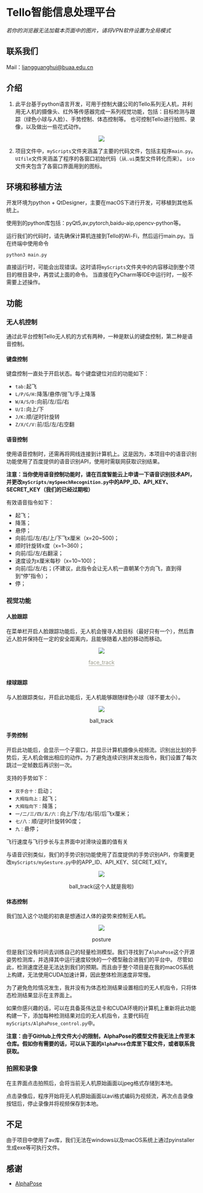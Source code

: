# Tello智能信息处理平台

*若你的浏览器无法加载本页面中的图片，请将VPN软件设置为全局模式*

## 联系我们
Mail：liangguanghui@buaa.edu.cn

## 介绍
1. 此平台基于python语言开发，可用于控制大疆公司的Tello系列无人机，并利用无人机的摄像头、红外等传感器完成一系列视觉功能，包括：目标检测与跟踪（绿色小球与人脸）、手势控制、体态控制等。
也可控制Tello进行拍照、录像，以及做出一些花式动作。
   
<div align=center>
    <img src="https://github.com/Lguanghui/myTelloProject/raw/master/image/mainWin.png"/>
</div>
   
2. 项目文件中，`myScripts`文件夹涵盖了主要的代码文件，包括主程序`main.py`。`UIfile`文件夹涵盖了程序的各窗口初始代码（从`.ui`类型文件转化而来）。
    `ico`文件夹包含了各窗口界面用到的图标。

## 环境和移植方法

开发环境为python + QtDesigner，主要在macOS下进行开发，可移植到其他系统上。

使用到的python库包括：pyQt5,av,pytorch,baidu-aip,opencv-python等。

运行我们的代码时，请先确保计算机连接到Tello的Wi-Fi，然后运行main.py。当在终端中使用命令
```shell
python3 main.py
```
直接运行时，可能会出现错误。这时请将`myScripts`文件夹中的内容移动到整个项目的根目录中，再尝试上面的命令。
当直接在PyCharm等IDE中运行时，一般不需要上述操作。

## 功能

### 无人机控制
通过此平台控制Tello无人机的方式有两种，一种是默认的键盘控制，第二种是语音控制。

#### 键盘控制

键盘控制一直处于开启状态。每个键盘键位对应的功能如下：

* `tab:`起飞
* `L/P/G/H:`降落/悬停/抛飞/手上降落
* `W/A/S/D:`向前/左/后/右
* `U/I:`向上/下
* `J/K:`顺/逆时针旋转
* `Z/X/C/V:`前/后/左/右空翻

#### 语音控制

使用语音控制时，还需再将网线连接到计算机上。这是因为，本项目中的语音识别功能使用了百度提供的语音识别API，使用时需联网获取识别结果。

**注意：当你使用语音控制功能时，请在百度智能云上申请一下语音识别技术API，并更改`myScripts/mySpeechRecognition.py`中的APP_ID、API_KEY、SECRET_KEY（我们的已经过期啦）**

有效语音指令如下：

* 起飞；
* 降落；
* 悬停；
* 向前/后/左/右/上/下飞x厘米（x=20~500)；
* 顺时针旋转x度（x=1~360)；
* 向前/后/左/右翻滚；
* 速度设为x厘米每秒（x=10~100)；
* 向前/后/左/右；(不建议，此指令会让无人机一直朝某个方向飞，直到得到“停”指令）；
* 停；

### 视觉功能

#### 人脸跟踪

在菜单栏开启人脸跟踪功能后，无人机会搜寻人脸目标（最好只有一个），然后靠近人脸并保持在一定的安全距离内，且能够随着人脸的移动而移动。

<div align=center>
    <img src="https://github.com/Lguanghui/myTelloProject/raw/master/image/face_track.png"/>
    <br>
    <p style="display: inline-block;border-bottom: 1px solid; color: rgba(145,145,128,0.89)">face_track</p>
</div>

#### 绿球跟踪

与人脸跟踪类似，开启此功能后，无人机能够跟随绿色小球（球不要太小）。

<div align=center>
    <img src="https://github.com/Lguanghui/myTelloProject/raw/master/image/ball_track.png"/>
    <br>
    <p>ball_track</p>
</div>

#### 手势控制

开启此功能后，会显示一个子窗口，并显示计算机摄像头视频流。识别出比划的手势后，无人机会做出相应的动作。为了避免连续识别并发出指令，我们设置了每次跳过一定帧数后再识别一次。

支持的手势如下：
* `双手合十：`启动；
* `大拇指向上：`起飞；
* `大拇指向下：`降落；
* `一/二/三/四/五/六：`向上/下/左/右/前/后飞x厘米；
* `七/八：`顺/逆时针旋转90度；
* `九：`悬停；

飞行速度与飞行步长与主界面中对滑块设置的值有关

与语音识别类似，我们的手势识别功能使用了百度提供的手势识别API，你需要更改`myScripts/myGesture.py`中的APP_ID、API_KEY、SECRET_KEY。

<div align=center>
    <img src="https://github.com/Lguanghui/myTelloProject/raw/master/image/gesture.png"/>
    <br>
    <p>ball_track(这个人就是我啦)</p>
</div>

#### 体态控制

我们加入这个功能的初衷是想通过人体的姿势来控制无人机。

<div align=center>
    <img src="https://github.com/Lguanghui/myTelloProject/raw/master/image/pose.png"/>
    <br>
    <p>posture</p>
</div>

但是我们没有时间去训练自己的轻量检测模型。我们寻找到了`AlphaPose`这个开源姿势检测库，并选择其中运行速度较快的一个模型融合进我们的平台中。
尽管如此，检测速度还是无法达到我们的预期。而且由于整个项目是在我的macOS系统上构建，无法使用CUDA加速计算，因此整体检测速度非常慢。

为了避免危险情况发生，我并没有为体态检测结果设置相应的无人机指令，只将体态检测结果显示在主界面上。

如果你感兴趣的话，可以在具备英伟达显卡和CUDA环境的计算机上重新将此功能构建一下，添加每种检测结果对应的无人机指令，主要代码在`myScripts/AlphaPose_control.py`中。

**注意：由于GitHub上传文件大小的限制，AlphaPose的模型文件我无法上传至本仓库。假如你有需要的话，可以从下面的`AlphaPose`仓库里下载文件，或者联系我获取。**

### 拍照和录像

在主界面点击拍照后，会将当前无人机原始画面以jpeg格式存储到本地。

点击录像后，程序开始将无人机原始画面以avi格式编码为视频流，再次点击录像按钮后，停止录像并将视频保存到本地。

## 不足

由于项目中使用了av库，我们无法在windows以及macOS系统上通过pyinstaller生成exe等可执行文件。

## 感谢

* [AlphaPose](https://github.com/MVIG-SJTU/AlphaPose)
